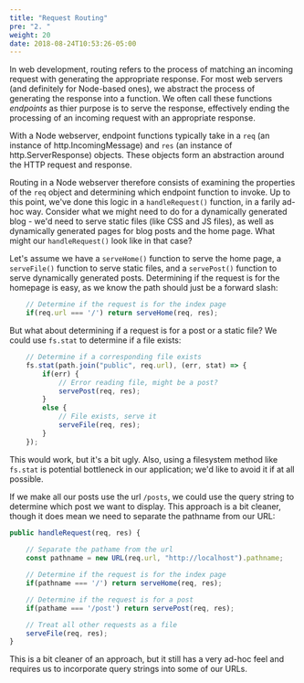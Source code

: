 ```yaml
---
title: "Request Routing"
pre: "2. "
weight: 20
date: 2018-08-24T10:53:26-05:00
---
```


In web development, routing refers to the process of matching an incoming request with generating the appropriate response.  For most web servers (and definitely for Node-based ones), we abstract the process of generating the response into a function.  We often call these functions _endpoints_ as thier purpose is to serve the response, effectively ending the processing of an incoming request with an appropriate response.

With a Node webserver, endpoint functions typically take in a `req` (an instance of http.IncomingMessage) and `res` (an instance of http.ServerResponse) objects. These objects form an abstraction around the HTTP request and response.  

Routing in a Node webserver therefore consists of examining the properties of the `req` object and determining which endpoint function to invoke.  Up to this point, we've done this logic in a `handleRequest()` function, in a farily ad-hoc way.  Consider what we might need to do for a dynamically generated blog - we'd need to serve static files (like CSS and JS files), as well as dynamically generated pages for blog posts and the home page.  What might our `handleRequest()` look like in that case?

Let's assume we have a `serveHome()` function to serve the home page, a `serveFile()` function to serve static files, and a `servePost()` function to serve dynamically generated posts.  Determining if the request is for the homepage is easy, as we know the path should just be a forward slash:

```js
    // Determine if the request is for the index page
    if(req.url === '/') return serveHome(req, res);
```

But what about determining if a request is for a post or a static file?  We could use `fs.stat` to determine if a file exists:

```js
    // Determine if a corresponding file exists 
    fs.stat(path.join("public", req.url), (err, stat) => {
        if(err) {
            // Error reading file, might be a post?
            servePost(req, res);
        }
        else {
            // File exists, serve it 
            serveFile(req, res);
        }
    });
```

This would work, but it's a bit ugly.  Also, using a filesystem method like `fs.stat` is  potential bottleneck in our application; we'd like to avoid it if at all possible.

If we make all our posts use the url `/posts`, we could use the query string to determine which post we want to display.  This approach is a bit cleaner, though it does mean we need to separate the pathname from our URL:

```js
public handleRequest(req, res) {
    
    // Separate the pathame from the url 
    const pathname = new URL(req.url, "http://localhost").pathname;

    // Determine if the request is for the index page
    if(pathname === '/') return serveHome(req, res);

    // Determine if the request is for a post 
    if(pathame === '/post') return servePost(req, res);

    // Treat all other requests as a file 
    serveFile(req, res);
}
```

This is a bit cleaner of an approach, but it still has a very ad-hoc feel and requires us to incorporate query strings into some of our URLs.